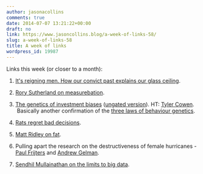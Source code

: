 ```yaml
---
author: jasonacollins
comments: true
date: 2014-07-07 13:21:22+00:00
draft: no
link: https://www.jasoncollins.blog/a-week-of-links-58/
slug: a-week-of-links-58
title: A week of links
wordpress_id: 19987
---
```


Links this week (or closer to a month):






	
  1. [It's reigning men. How our convict past explains our glass ceiling](http://www.smh.com.au/comment/its-reigning-men-how-our-convict-past-explains-our-glass-ceiling-20140628-zspo9.html).

	
  2. [Rory Sutherland on measurebation](http://www.spectator.co.uk/life/the-wiki-man/9253071/adam-smith-is-the-father-of-more-than-one-sort-of-economics/).

	
  3. [The genetics of investment biases](http://www.sciencedirect.com/science/article/pii/S0304405X14000889) ([ungated version](http://papers.ssrn.com/sol3/papers.cfm?abstract_id=2009094)). HT: [Tyler Cowen](http://marginalrevolution.com/marginalrevolution/2014/07/the-genetics-of-investment-biases.html).  Basically another confirmation of the [three laws of behaviour genetics](http://www.faculty.umb.edu/pjt/epi/turkheimer00.pdf).

	
  4. [Rats regret bad decisions](http://www.bbc.co.uk/nature/27716493).

	
  5. [Matt Ridley on fat](http://www.rationaloptimist.com/blog/fat-and-fattening-exploding-the-myths.aspx).

	
  6. Pulling apart the research on the destructiveness of female hurricanes - [Paul Frijters](http://economics.com.au/?p=9983) and [Andrew Gelman](http://andrewgelman.com/2014/06/17/hurricaneshimmicanes-extra-problematic-nature-scientific-publication-process/).

	
  7. [Sendhil Mullainathan on the limits to big data](http://www.nytimes.com/2014/07/03/upshot/a-25-question-twitter-quiz-to-predict-retweets.html).


